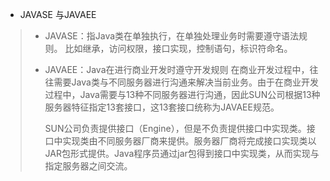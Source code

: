 -  JAVASE 与JAVAEE

> - JAVASE：指Java类在单独执行，在单独处理业务时需要遵守语法规则。
>   比如继承，访问权限，接口实现，控制语句，标识符命名。
>
> - JAVAEE：Java在进行商业开发时遵守开发规则
>   在商业开发过程中，往往需要Java类与不同服务器进行沟通来解决当前业务。由于在商业开发过程中，Java需要与13种不同服务器进行沟通，因此SUN公司根据13种服务器特征指定13套接口，这13套接口统称为JAVAEE规范。
>
>   SUN公司负责提供接口（Engine），但是不负责提供接口中实现类。接口中实现类由不同服务器厂商来提供。服务器厂商将完成接口实现类以JAR包形式提供。Java程序员通过jar包得到接口中实现类，从而实现与指定服务器之间交流。